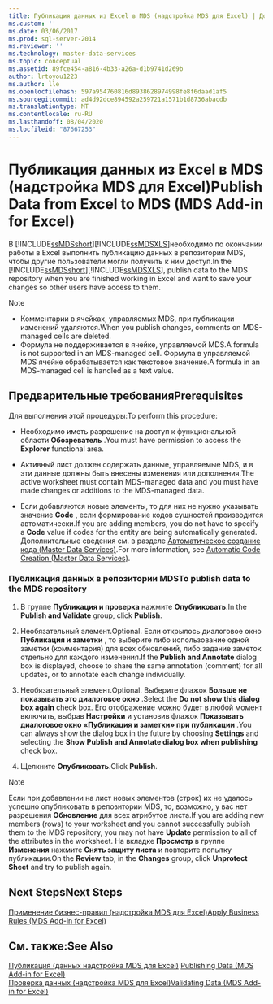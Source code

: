 ```yaml
---
title: Публикация данных из Excel в MDS (надстройка MDS для Excel) | Документация Майкрософт
ms.custom: ''
ms.date: 03/06/2017
ms.prod: sql-server-2014
ms.reviewer: ''
ms.technology: master-data-services
ms.topic: conceptual
ms.assetid: 89fce454-a816-4b33-a26a-d1b9741d269b
author: lrtoyou1223
ms.author: lle
ms.openlocfilehash: 597a954760816d8938628974998fe8f6daad1af5
ms.sourcegitcommit: ad4d92dce894592a259721a1571b1d8736abacdb
ms.translationtype: MT
ms.contentlocale: ru-RU
ms.lasthandoff: 08/04/2020
ms.locfileid: "87667253"
---
```

# <a name="publish-data-from-excel-to-mds-mds-add-in-for-excel"></a><span data-ttu-id="f6e8e-102">Публикация данных из Excel в MDS (надстройка MDS для Excel)</span><span class="sxs-lookup"><span data-stu-id="f6e8e-102">Publish Data from Excel to MDS (MDS Add-in for Excel)</span></span>
  <span data-ttu-id="f6e8e-103">В [!INCLUDE[ssMDSshort](../../includes/ssmdsshort-md.md)][!INCLUDE[ssMDSXLS](../../includes/ssmdsxls-md.md)]необходимо по окончании работы в Excel выполнить публикацию данных в репозитории MDS, чтобы другие пользователи могли получить к ним доступ.</span><span class="sxs-lookup"><span data-stu-id="f6e8e-103">In the [!INCLUDE[ssMDSshort](../../includes/ssmdsshort-md.md)][!INCLUDE[ssMDSXLS](../../includes/ssmdsxls-md.md)], publish data to the MDS repository when you are finished working in Excel and want to save your changes so other users have access to them.</span></span>  
  
> [!NOTE]
>  -   <span data-ttu-id="f6e8e-104">Комментарии в ячейках, управляемых MDS, при публикации изменений удаляются.</span><span class="sxs-lookup"><span data-stu-id="f6e8e-104">When you publish changes, comments on MDS-managed cells are deleted.</span></span>  
> -   <span data-ttu-id="f6e8e-105">Формула не поддерживается в ячейке, управляемой MDS.</span><span class="sxs-lookup"><span data-stu-id="f6e8e-105">A formula is not supported in an MDS-managed cell.</span></span> <span data-ttu-id="f6e8e-106">Формула в управляемой MDS ячейке обрабатывается как текстовое значение.</span><span class="sxs-lookup"><span data-stu-id="f6e8e-106">A formula in an MDS-managed cell is handled as a text value.</span></span>  
  
## <a name="prerequisites"></a><span data-ttu-id="f6e8e-107">Предварительные требования</span><span class="sxs-lookup"><span data-stu-id="f6e8e-107">Prerequisites</span></span>  
 <span data-ttu-id="f6e8e-108">Для выполнения этой процедуры:</span><span class="sxs-lookup"><span data-stu-id="f6e8e-108">To perform this procedure:</span></span>  
  
-   <span data-ttu-id="f6e8e-109">Необходимо иметь разрешение на доступ к функциональной области **Обозреватель** .</span><span class="sxs-lookup"><span data-stu-id="f6e8e-109">You must have permission to access the **Explorer** functional area.</span></span>  
  
-   <span data-ttu-id="f6e8e-110">Активный лист должен содержать данные, управляемые MDS, и в эти данные должны быть внесены изменения или дополнения.</span><span class="sxs-lookup"><span data-stu-id="f6e8e-110">The active worksheet must contain MDS-managed data and you must have made changes or additions to the MDS-managed data.</span></span>  
  
-   <span data-ttu-id="f6e8e-111">Если добавляются новые элементы, то для них не нужно указывать значение **Code** , если формирование кодов сущностей производится автоматически.</span><span class="sxs-lookup"><span data-stu-id="f6e8e-111">If you are adding members, you do not have to specify a **Code** value if codes for the entity are being automatically generated.</span></span> <span data-ttu-id="f6e8e-112">Дополнительные сведения см. в разделе [Автоматическое создание кода &#40;Master Data Services&#41;](../automatic-code-creation-master-data-services.md).</span><span class="sxs-lookup"><span data-stu-id="f6e8e-112">For more information, see [Automatic Code Creation &#40;Master Data Services&#41;](../automatic-code-creation-master-data-services.md).</span></span>  
  
### <a name="to-publish-data-to-the-mds-repository"></a><span data-ttu-id="f6e8e-113">Публикация данных в репозитории MDS</span><span class="sxs-lookup"><span data-stu-id="f6e8e-113">To publish data to the MDS repository</span></span>  
  
1.  <span data-ttu-id="f6e8e-114">В группе **Публикация и проверка** нажмите **Опубликовать**.</span><span class="sxs-lookup"><span data-stu-id="f6e8e-114">In the **Publish and Validate** group, click **Publish**.</span></span>  
  
2.  <span data-ttu-id="f6e8e-115">Необязательный элемент.</span><span class="sxs-lookup"><span data-stu-id="f6e8e-115">Optional.</span></span> <span data-ttu-id="f6e8e-116">Если открылось диалоговое окно **Публикация и заметки** , то выберите либо использование одной заметки (комментария) для всех обновлений, либо задание заметок отдельно для каждого изменения.</span><span class="sxs-lookup"><span data-stu-id="f6e8e-116">If the **Publish and Annotate** dialog box is displayed, choose to share the same annotation (comment) for all updates, or to annotate each change individually.</span></span>  
  
3.  <span data-ttu-id="f6e8e-117">Необязательный элемент.</span><span class="sxs-lookup"><span data-stu-id="f6e8e-117">Optional.</span></span> <span data-ttu-id="f6e8e-118">Выберите флажок **Больше не показывать это диалоговое окно** .</span><span class="sxs-lookup"><span data-stu-id="f6e8e-118">Select the **Do not show this dialog box again** check box.</span></span> <span data-ttu-id="f6e8e-119">Его отображение можно будет в любой момент включить, выбрав **Настройки** и установив флажок **Показывать диалоговое окно «Публикация и заметки» при публикации** .</span><span class="sxs-lookup"><span data-stu-id="f6e8e-119">You can always show the dialog box in the future by choosing **Settings** and selecting the **Show Publish and Annotate dialog box when publishing** check box.</span></span>  
  
4.  <span data-ttu-id="f6e8e-120">Щелкните **Опубликовать**.</span><span class="sxs-lookup"><span data-stu-id="f6e8e-120">Click **Publish**.</span></span>  
  
> [!NOTE]  
>  <span data-ttu-id="f6e8e-121">Если при добавлении на лист новых элементов (строк) их не удалось успешно опубликовать в репозитории MDS, то, возможно, у вас нет разрешения **Обновление** для всех атрибутов листа.</span><span class="sxs-lookup"><span data-stu-id="f6e8e-121">If you are adding new members (rows) to your worksheet and you cannot successfully publish them to the MDS repository, you may not have **Update** permission to all of the attributes in the worksheet.</span></span> <span data-ttu-id="f6e8e-122">На вкладке **Просмотр** в группе **Изменения** нажмите **Снять защиту листа** и повторите попытку публикации.</span><span class="sxs-lookup"><span data-stu-id="f6e8e-122">On the **Review** tab, in the **Changes** group, click **Unprotect Sheet** and try to publish again.</span></span>  
  
## <a name="next-steps"></a><span data-ttu-id="f6e8e-123">Next Steps</span><span class="sxs-lookup"><span data-stu-id="f6e8e-123">Next Steps</span></span>  
 [<span data-ttu-id="f6e8e-124">Применение бизнес-правил (надстройка MDS для Excel)</span><span class="sxs-lookup"><span data-stu-id="f6e8e-124">Apply Business Rules &#40;MDS Add-in for Excel&#41;</span></span>](apply-business-rules-mds-add-in-for-excel.md)  
  
## <a name="see-also"></a><span data-ttu-id="f6e8e-125">См. также:</span><span class="sxs-lookup"><span data-stu-id="f6e8e-125">See Also</span></span>  
 <span data-ttu-id="f6e8e-126">[Публикация &#40;данных надстройка MDS для Excel&#41;](overview-importing-data-from-excel-mds-add-in-for-excel.md) </span><span class="sxs-lookup"><span data-stu-id="f6e8e-126">[Publishing Data &#40;MDS Add-in for Excel&#41;](overview-importing-data-from-excel-mds-add-in-for-excel.md) </span></span>  
 [<span data-ttu-id="f6e8e-127">Проверка данных (надстройка MDS для Excel)</span><span class="sxs-lookup"><span data-stu-id="f6e8e-127">Validating Data &#40;MDS Add-in for Excel&#41;</span></span>](validating-data-mds-add-in-for-excel.md)  
  
  
